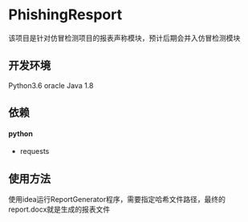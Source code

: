 PhishingResport
============

该项目是针对仿冒检测项目的报表声称模块，预计后期会并入仿冒检测模块

## 开发环境

Python3.6
oracle Java 1.8

## 依赖

#### python

- requests


## 使用方法

使用idea运行ReportGenerator程序，需要指定哈希文件路径，最终的report.docx就是生成的报表文件